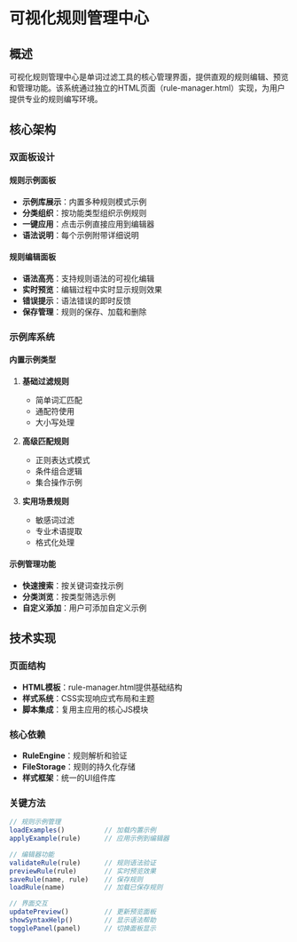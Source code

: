 # 可视化规则管理中心

## 概述

可视化规则管理中心是单词过滤工具的核心管理界面，提供直观的规则编辑、预览和管理功能。该系统通过独立的HTML页面（rule-manager.html）实现，为用户提供专业的规则编写环境。

## 核心架构

### 双面板设计

#### 规则示例面板
- **示例库展示**：内置多种规则模式示例
- **分类组织**：按功能类型组织示例规则
- **一键应用**：点击示例直接应用到编辑器
- **语法说明**：每个示例附带详细说明

#### 规则编辑面板
- **语法高亮**：支持规则语法的可视化编辑
- **实时预览**：编辑过程中实时显示规则效果
- **错误提示**：语法错误的即时反馈
- **保存管理**：规则的保存、加载和删除

### 示例库系统

#### 内置示例类型
1. **基础过滤规则**
   - 简单词汇匹配
   - 通配符使用
   - 大小写处理

2. **高级匹配规则**
   - 正则表达式模式
   - 条件组合逻辑
   - 集合操作示例

3. **实用场景规则**
   - 敏感词过滤
   - 专业术语提取
   - 格式化处理

#### 示例管理功能
- **快速搜索**：按关键词查找示例
- **分类浏览**：按类型筛选示例
- **自定义添加**：用户可添加自定义示例

## 技术实现

### 页面结构
- **HTML模板**：rule-manager.html提供基础结构
- **样式系统**：CSS实现响应式布局和主题
- **脚本集成**：复用主应用的核心JS模块

### 核心依赖
- **RuleEngine**：规则解析和验证
- **FileStorage**：规则的持久化存储
- **样式框架**：统一的UI组件库

### 关键方法
```javascript
// 规则示例管理
loadExamples()          // 加载内置示例
applyExample(rule)      // 应用示例到编辑器

// 编辑器功能
validateRule(rule)      // 规则语法验证
previewRule(rule)       // 实时预览效果
saveRule(name, rule)    // 保存规则
loadRule(name)          // 加载已保存规则

// 界面交互
updatePreview()         // 更新预览面板
showSyntaxHelp()        // 显示语法帮助
togglePanel(panel)      // 切换面板显示
```